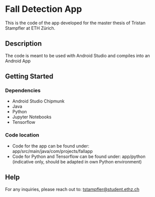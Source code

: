 # Fall Detection App

This is the code of the app developed for the master thesis of Tristan Stampfler at ETH Zürich.

## Description

The code is meant to be used with Android Studio and compiles into an Android App

## Getting Started

### Dependencies

* Android Studio Chipmunk
* Java
* Python
* Jupyter Notebooks
* Tensorflow

### Code location

* Code for the app can be found under: app/src/main/java/com/projects/fallapp
* Code for Python and Tensorflow can be found under: app/python (indicative only, should be adapted in own Python environment)

## Help

For any inquiries, please reach out to: tstampfler@student.ethz.ch